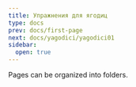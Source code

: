 ```yaml
---
title: Упражнения для ягодиц
type: docs
prev: docs/first-page
next: docs/yagodici/yagodici01
sidebar:
  open: true
---
```


Pages can be organized into folders.
